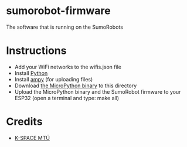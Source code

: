 # sumorobot-firmware
The software that is running on the SumoRobots

# Instructions
* Add your WiFi networks to the wifis.json file
* Install [Python](https://www.python.org/downloads/)
* Install [ampy](https://github.com/adafruit/ampy) (for uploading files)
* Download [the MicroPython binary](http://micropython.org/download#esp32) to this directory
* Upload the MicroPython binary and the SumoRobot firmware to your ESP32 (open a terminal and type: make all)

# Credits
* [K-SPACE MTÜ](https://k-space.ee/)
